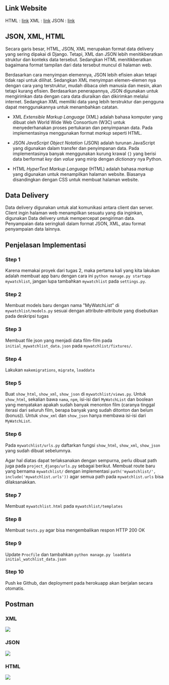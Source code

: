 ## Link Website
HTML : [link](https://tugas-2-pbp-fernando.herokuapp.com/mywatchlist/html)
XML  : [link](https://tugas-2-pbp-fernando.herokuapp.com/mywatchlist/xml)
JSON : [link](https://tugas-2-pbp-fernando.herokuapp.com/mywatchlist/json)
## JSON, XML, HTML

Secara garis besar, HTML, JSON, XML merupakan format data delivery yang sering dipakai di Django. Tetapi, XML dan JSON lebih menitikberatkan struktur dan konteks data tersebut. Sedangkan HTML menitikberatkan bagaimana format tampilan dari data tersebut muncul di halaman web.

Berdasarkan cara menyimpan elemennya, JSON lebih efisien akan tetapi tidak rapi untuk dilihat. Sedangkan XML menyimpan elemen-elemen nya dengan cara yang terstruktur, mudah dibaca oleh manusia dan mesin, akan tetapi kurang efisien. Berdasarkan penerapannya, JSON digunakan untuk mengirimkan data dengan cara data diuraikan dan dikirimkan melalui internet. Sedangkan XML memiliki data yang lebih terstruktur dan pengguna dapat menggunakannya untuk menambahkan catatan.

- XML
*Extensible Markup Language* (XML) adalah bahasa komputer yang dibuat oleh World Wide Web Consortium (W3C) untuk menyederhanakan proses pertukaran dan penyimpanan data. Pada implementasinya menggunakan format *markup* seperti HTML.

- JSON
*JavaScript Object Notation* (JSON) adalah turunan JavaScript yang digunakan dalam transfer dan penyimpanan data. Pada implementasinya banyak menggunakan kurung krawal `{}` yang berisi data berformat *key* dan *value* yang mirip dengan *dictionary* nya Python.

- HTML
*HyperText Markup Language* (HTML) adalah bahasa *markup* yang digunakan untuk menampilkan halaman website. Biasanya disandingkan dengan CSS untuk membuat halaman website.

## Data Delivery

Data delivery digunakan untuk alat komunikasi antara client dan server. Client ingin halaman web menampilkan sesuatu yang dia inginkan, digunakan Data delivery untuk mempercepat pengiriman data. Penyampaian data seringkali dalam format JSON, XML, atau format penyampaian data lainnya. 

## Penjelasan Implementasi

### Step 1
Karena memakai proyek dari tugas 2, maka pertama kali yang kita lakukan adalah membuat app baru dengan cara ini `python manage.py startapp mywatchlist`, jangan lupa tambahkan `mywatchlist` pada `settings.py`.

### Step 2
Membuat models baru dengan nama "MyWatchList" di `mywatchlist/models.py` sesuai dengan attribute-attribute yang disebutkan pada deskripsi tugas

### Step 3
Membuat file json yang menjadi data film-film pada `initial_mywatchlist_data.json` pada `mywatchlist/fixtures/`.

### Step 4
Lakukan `makemigrations`, `migrate`, `loaddata`

### Step 5
Buat `show_html`, `show_xml`, `show_json` di `mywatchlist/views.py`. Untuk `show_html`, sekalian bawa `nama`, `npm`, isi-isi dari `MyWatchList` dan boolean yang menyatakan apakah sudah banyak menonton film (caranya tinggal iterasi dari seluruh film, berapa banyak yang sudah ditonton dan belum (bonus)). Untuk `show_xml` dan `show_json` hanya membawa isi-isi dari `MyWatchList`.

### Step 6
Pada `mywatchlist/urls.py` daftarkan fungsi `show_html`, `show_xml`, `show_json` yang sudah dibuat sebelumnya.

Agar hal diatas dapat terlaksanakan dengan sempurna, perlu dibuat path juga pada `project_django/urls.py` sebagai berikut.
Membuat route baru yang bernama `mywatchlist/` dengan implementasi `path('mywatchlist/', include('mywatchlist.urls'))` agar semua path pada `mywatchlist.urls` bisa dilaksanakkan.

### Step 7
Membuat `mywatchlist.html` pada `mywatchlist/templates`

### Step 8
Membuat `tests.py` agar bisa mengembalikan respon HTTP 200 OK

### Step 9
Update `Procfile` dan tambahkan `python manage.py loaddata initial_watchlist_data.json`

### Step 10
Push ke Github, dan deployment pada herokuapp akan berjalan secara otomatis.

## Postman

### XML
![](https://i.imgur.com/gVsZJEv.jpg)
### JSON
![](https://i.imgur.com/A0H2DJQ.jpg)
### HTML
![](https://i.imgur.com/YO3JwZ7.jpg)